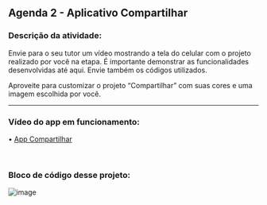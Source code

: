 ## Agenda 2 - Aplicativo Compartilhar

### Descrição da atividade: 

Envie para o seu tutor um vídeo mostrando a tela do celular com o projeto realizado por você na etapa. É importante demonstrar as funcionalidades desenvolvidas até aqui. Envie também os códigos utilizados.

Aproveite para customizar o projeto “Compartilhar” com suas cores e uma imagem escolhida por você.

<hr>

### Vídeo do app em funcionamento:

• [App Compartilhar]()

<br>

### Bloco de código desse projeto: 

![image](https://github.com/geovanaborba/Projetos-ETEC_Desenvolvimento-de-Sistemas/assets/98980485/8e756975-7e68-4a5f-b3a5-ea8f7f4795d1)

